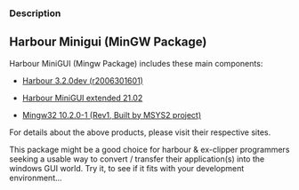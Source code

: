 
### Description

Harbour Minigui (MinGW Package)
-----------------------------------------------------------------------
Harbour MiniGUI (Mingw Package) includes these main components:

- [Harbour 3.2.0dev (r2006301601)](https://github.com/harbour/core)

- [Harbour MiniGUI extended 21.02](https://www.hmgextended.org/)

- [Mingw32 10.2.0-1 (Rev1, Built by MSYS2 project)](https://packages.msys2.org/package/mingw-w64-i686-gcc?repo=mingw32)

For details about the above products, please visit their respective sites.

This package might be a good choice for harbour & ex-clipper programmers seeking
a usable way to convert / transfer their application(s) into the windows GUI world.
Try it, to see if it fits with your development environment...



